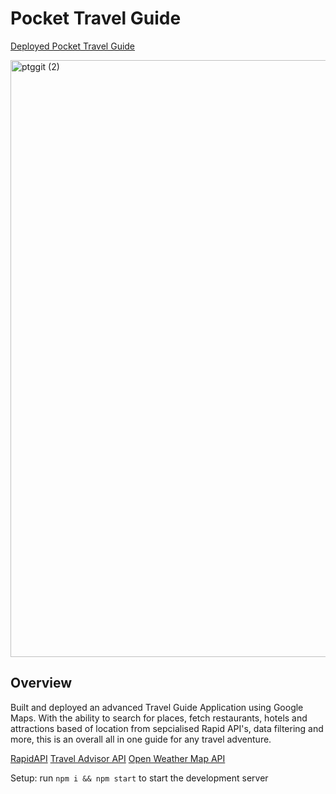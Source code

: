 # Pocket Travel Guide

[Deployed Pocket Travel Guide](https://pocket-travel-guide.netlify.app/)

<img width="955" alt="ptggit (2)" src="https://user-images.githubusercontent.com/73875509/170803836-3f571d24-fe80-4ec3-a3cd-5577209410b1.png">

## Overview
Built and deployed an advanced Travel Guide Application using Google Maps. With the ability to search for places, fetch restaurants, hotels and attractions based of location from sepcialised Rapid API's, data filtering and more, this is an overall all in one guide for any travel adventure. 

[RapidAPI](https://rapidapi.com/hub?utm_source=youtube.com/JavaScriptMastery&utm_medium=DevRel&utm_campaign=DevRel)
[Travel Advisor API](https://rapidapi.com/apidojo/api/travel-advisor?utm_source=youtube.com/JavaScriptMastery&utm_medium=DevRel&utm_campaign=DevRel)
[Open Weather Map API](https://rapidapi.com/community/api/open-weather-map?utm_source=youtube.com/JavaScriptMastery&utm_medium=DevRel&utm_campaign=DevRel)

Setup: run ```npm i && npm start``` to start the development server
